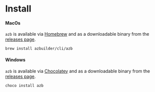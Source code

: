# Install

#### MacOs

`azb` is available via [Homebrew](https://brew.sh/) and as a downloadable binary from the [releases page](https://github.com/AzBuilder/azb-cli/releases/latest).

```text
brew install azbuilder/cli/azb
```

#### Windows

`azb` is available via [Chocolatey](https://chocolatey.org/) and as a downloadable binary from the [releases page](https://github.com/AzBuilder/azb-cli/releases/latest).

```text
choco install azb
```

